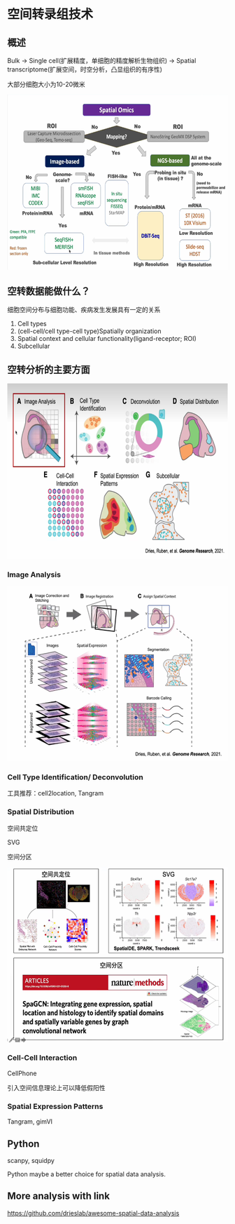 # 空间转录组技术
## 概述
Bulk → Single cell(扩展精度，单细胞的精度解析生物组织) → Spatial transcriptome(扩展空间，时空分析，凸显组织的有序性)

大部分细胞大小为10-20微米

<img src="./images/Spatial_omics.png" alt="Spatial Omics" title="Spatial Omics" width="600" height="400">

## 空转数据能做什么？

细胞空间分布与细胞功能、疾病发生发展具有一定的关系

1. Cell types
2. (cell-cell/cell type-cell type)Spatially organization
3. Spatial context and cellular functionality(ligand-receptor; ROI)
4. Subcellular

## 空转分析的主要方面

<img src="./images/Main_aspects.png" alt="Main Aspects" title="Main Aspects" width="600" height="400">

### Image Analysis

<img src="./images/Image_analysis.png" alt="Image Analysis" title="Image Analysi" width="600" height="400">

### Cell Type Identification/ Deconvolution

工具推荐：cell2location, Tangram

### Spatial Distribution

空间共定位

SVG

空间分区

<img src="./images/Spatial_distribution.png" alt="Spatial Distribution" title="Spatial Distribution" width="600" height="400">

### Cell-Cell Interaction

CellPhone

引入空间信息理论上可以降低假阳性

### Spatial Expression Patterns

Tangram, gimVI


## Python 

scanpy, squidpy

Python maybe a better choice for spatial data analysis.

## More analysis with link
https://github.com/drieslab/awesome-spatial-data-analysis

